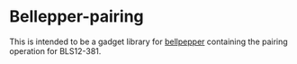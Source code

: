 # Bellepper-pairing

This is intended to be a gadget library for [bellpepper](https://github.com/lurk-lab/bellpepper) containing the pairing operation for BLS12-381.

